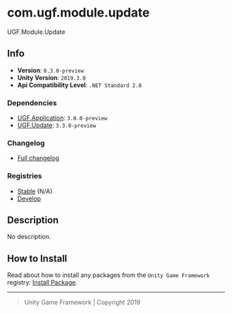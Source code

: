 # com.ugf.module.update

UGF.Module.Update

## Info

- **Version**: `0.3.0-preview`
- **Unity Version**: `2019.3.0`
- **Api Compatibility Level**: `.NET Standard 2.0`

### Dependencies

- [UGF.Application](https://github.com/unity-game-framework/ugf-application): `3.0.0-preview`
- [UGF.Update](https://github.com/unity-game-framework/ugf-update): `3.3.0-preview`

### Changelog

- [Full changelog][1]

### Registries

- [Stable][2] (N/A)
- [Develop][3]

## Description

No description.

## How to Install

Read about how to install any packages from the `Unity Game Framework` registry: [Install Package][4].

---
> Unity Game Framework | Copyright 2019

[1]: changelog.md
[2]: https://bintray.com/unity-game-framework/stable/com.ugf.module.update
[3]: https://bintray.com/unity-game-framework/dev/com.ugf.module.update
[4]: https://github.com/unity-game-framework/ugf-documentation/wiki/Install-Package
